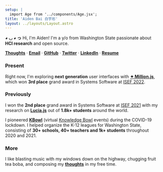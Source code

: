 ```yaml
---
setup: |
  import Age from '../components/Age.jsx';
title: 'Aiden Bai 白宇彤'
layout: ../layouts/Layout.astro
---
```


**◕ ◡ ◕ っ** Hi, I'm Aiden! I'm a <Age client:visible /> y/o from
Washington State passionate about **HCI research** and
open source.

[**Thoughts**](/thoughts) · [**Email**](mailto:aiden.bai05@gmail.com) · [**GitHub**](https://github.com/aidenybai) · [**Twitter**](https://twitter.com/aidenybai) · [**LinkedIn**](https://linkedin.com/in/aidenbai) · [**Resume**](https://www.figma.com/file/n4MkGYBP1CEc3LsXU9z1pT/Resume?node-id=0%3A1)

### Present

Right now, I'm exploring **next generation** user interfaces with
[**✦ Million.js**](https://millionjs.org/), which won **3rd place** grand award in Systems Software at [ISEF 2022](https://www.societyforscience.org/press-release/regeneron-isef-full-awards-2022/#:~:text=SOFT037).


### Previously

I won the **2nd place** grand award in Systems Software at
[ISEF 2021](https://www.societyforscience.org/press-release/2021-regeneron-isef-grand-awards/#:~:text=SOFT031) with my research on [**Lucia.js**](https://projectboard.world/isef/project/soft031---lucia) out of **1.8k+ students** around the world.

I pioneered [**KBowl**](https://kbowl.aidenybai.com) (virtual [Knowledge Bowl](https://en.wikipedia.org/wiki/Knowledge_Bowl) events) during the COVID-19 lockdown. I helped organize the K-12 leagues for Washington State, consisting of
**30+ schools, 40+ teachers and 1k+ students** throughout
2020 and 2021.

### More

I like blasting music with my windows down on the highway, chugging fruit tea boba, and composing my [**thoughts**](/thoughts) in my free time.
